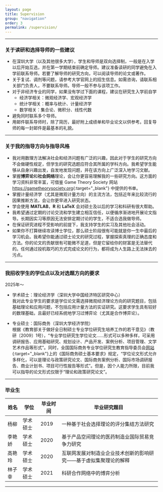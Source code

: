 ```yaml
---
layout: page
title: Supervision
group: "navigation"
order: 3
permalink: /supervision/
---
```


---
### 关于读研和选择导师的一些建议

* 在深圳大学（以及其他很多大学），学生和导师是双向选择制，一般是在入学以后开始互选，并在第一学期结束前确定导师。建议准备读研的同学避免在入学前联系导师。若要了解导师的研究方向，可以阅读导师的论文或著作。   
* 关于复试、调剂等问题，请参考大学官网上的招生信息。如需咨询，请联系相关部门负责人，不要联系导师。导师一般不参与该项工作。   
* 对于非经济专业的同学，如果没有学过下面的课程，建议在研究生入学前自学   
  - 经济学相关：微观经济学、宏观经济学   
  - 统计学相关：概率与统计、计量经济学   
  - 数学相关：集合论、微积分、线性代数   
* 避免同时联系多个导师。   
* 用邮件联系导师时，除了简历，最好附上成绩单和毕业论文以供参考。回复导师的每一封邮件是最基本的礼貌。   

---
### 关于我的指导方向与指导风格

* 我对用数理方法解决社会和经济问题有广泛的兴趣，因此对于学生的研究方向不会做硬性规定，但学生的研究选题应符合其所属的学科方向。我希望学生能够从自身兴趣出发，自发地发现问题，并在该方向上广泛深入地学习文献。     
* 掌握**博弈论**和**社会网络**理论，会让你更容易理解我的一些研究方向。这方面的学习资料非常丰富，可借鉴 Game Theory Society 网站 <https://gametheorysociety.org>{:target="_blank"} 中提供的书单。   
* 掌握计量经济学（尤其是微观计量方向）的主流方法，包括近年来比较流行的因果推断方法，会让你更早进入研究状态。   
* 学会使用 **MATLAB**，**R** 和 **LaTeX** 会对硕士及以后的学习和科研有很大帮助。
* 我希望通过定期的讨论交流和学生建立相互信任，以便循序渐进地开展论文指导。长期因实习等原因无法安排定期讨论的学生，不适合选我做导师。   
* 在保证研究进程不受影响的前提下，我支持学生的实习及其他社会活动。   
* 如果你不打算继续攻读博士学位，那么硕士阶段很有可能就是你一生中最后的学习机会。我希望你能通过硕士论文的研究过程，掌握探索真理的正确态度和方法。你的论文的贡献很有可能微不足道，但是它留给你的财富是无法替代的。任何通过投机取巧的方式完成论文的行为，都将成为人生路上无法抹去的污点。    

---
### 我招收学生的学位点以及对选题方向的要求

2025年～   
* 学术硕士：理论经济学（深圳大学中国经济特区研究中心）   
  我对此专业学生的要求是学位论文需选择微观经济理论方向的研究题目，包括基础理论和应用问题，不包括应用计量方法的实证研究。这要求学生具有较好的数理基础，且最好已经系统地学习过博弈论（尤其是合作博弈论）。   

* 专业硕士：国际商务（深圳大学经济学院）   
  根据《教育部关于做好全日制硕士专业学位研究生培养工作的若干意见》（教研〔2009〕1号），“专业学位研究生学位论文……形式可以多种多样，可采用调研报告、应用基础研究、规划设计、产品开发、案例分析、项目管理、文学艺术作品等形式”。同时，全国国际商务专业学位研究生教育指导委员会[网站](http://www.chinamib.org/html/2016/jibenyaoqiu_1202/75.html){:target="_blank"}上的《国际商务硕士基本要求》规定，“学位论文形式允许多样化，可以是理论与政策研究论文、国际商务案例分析、国际市场调研报告、商业计划书、项目可行性报告等形式”。但是，因个人能力所限，目前我可以指导的论文形式仅限于“理论和政策研究论文”。   

---
### 毕业生
<table>
  <thead>
    <tr>
      <th>姓名</th>
      <th>学位</th>
      <th>毕业时间</th>
      <th>毕业研究题目</th>
    </tr>
  </thead>
  <tbody>
    <tr>
      <td>杨柳</td>
      <td>学术硕士</td>
      <td>2019</td>
      <td>一种基于社会选择理论的评分集结方法研究</td>
    </tr>
    <tr>
      <td>李艳娇</td>
      <td>学术硕士</td>
      <td>2020</td>
      <td>基于产品空间理论的医药制造业国际贸易竞争力研究</td>
    </tr>
    <tr>
      <td>高艳玲</td>
      <td>学术硕士</td>
      <td>2020</td>
      <td>互联网发展对制造业企业技术创新的影响研究——基于虚拟集聚理论的解释</td>
    </tr>
    <tr>
      <td>林子幸</td>
      <td>学术硕士</td>
      <td>2021</td>
      <td>科研合作网络中的博弈分析</td>
    </tr>
  </tbody>
</table>

---
